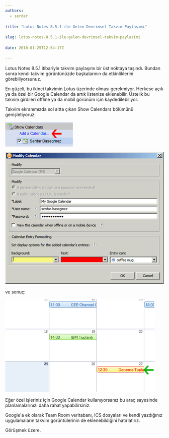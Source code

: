 ```yaml
---
authors:
  - serdar

title: "Lotus Notes 8.5.1 ile Gelen Devrimsel Takvim Paylaşımı"

slug: lotus-notes-8.5.1-ile-gelen-devrimsel-takvim-paylasimi

date: 2010-01-25T12:54:17Z

---
```


Lotus Notes 8.5.1 itibariyle takvim paylaşımı bir üst noktaya taşındı. Bundan sonra kendi takvim görüntünüzde başkalarının da etkinliklerini görebiliyorsunuz.

En güzeli, bu ikinci takvimin Lotus üzerinde olması gerekmiyor. Herkese açık ya da özel bir Google Calendar da artık listenize eklenebilir. Üstelik bu takvim girdileri offline ya da mobil görünüm için kaydedilebiliyor.
<!-- more -->
Takvim ekranımızda sol altta çıkan Show Calendars bölümünü genişletiyoruz:

![Image:Lotus Notes 8.5.1 ile Gelen Devrimsel Takvim Paylaşımı](../../images/imported/lotus-notes-8-5-1-ile-gelen-devrimsel-takvim-paylasimi-M2.gif)

![Image:Lotus Notes 8.5.1 ile Gelen Devrimsel Takvim Paylaşımı](../../images/imported/lotus-notes-8-5-1-ile-gelen-devrimsel-takvim-paylasimi-M3.gif)

ve sonuç:

![Image:Lotus Notes 8.5.1 ile Gelen Devrimsel Takvim Paylaşımı](../../images/imported/lotus-notes-8-5-1-ile-gelen-devrimsel-takvim-paylasimi-M4.gif)

Eğer özel işleriniz için Google Calendar kullanıyorsanız bu araç sayesinde planlamalarınızı daha rahat yapabilirsiniz.

Google'a ek olarak Team Room veritabanı, ICS dosyaları ve kendi yazdığınız uygulamaların takvim görüntülerinin de eklenebildiğini hatırlatırız.

Görüşmek üzere.

